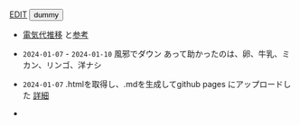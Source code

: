 <link rel="stylesheet" type="text/css" href="/assets/css/styles.css">

[EDIT](https://github.com/jamad/jamad.github.io/edit/master/%E6%97%A5%E3%80%85%E3%81%AE%E3%83%A1%E3%83%A2.md) <button onclick="copyT()" id="button1">dummy</button>

* [電気代推移](https://web.fortum.fi/spotprice/tarkka) と[参考](https://github.com/jamad/practicePython/issues/118)

  
* `2024-01-07` - `2024-01-10` 風邪でダウン   あって助かったのは、卵、牛乳、ミカン、リンゴ、洋ナシ
* `2024-01-07` .htmlを取得し、.mdを生成してgithub pages にアップロードした [詳細](https://github.com/jamad/practicePython/issues/165) 
* 







<script>
  str_date='`'+new Date().toISOString().slice(0,10)+'`';
  document.getElementById("button1").textContent='日付タグコピーボタン'+str_date;//何をコピーするかの表示
  function copyT() {navigator.clipboard.writeText(str_date);}
</script>
